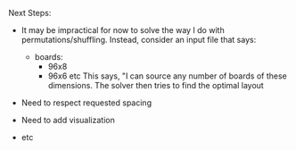 Next Steps:

- It may be impractical for now to solve the way I do with permutations/shuffling. Instead, consider an input file that says:
    - boards:
        - 96x8
        - 96x6
        etc
    This says, "I can source any number of boards of these dimensions. The solver then tries to find the optimal layout


- Need to respect requested spacing
- Need to add visualization
- etc